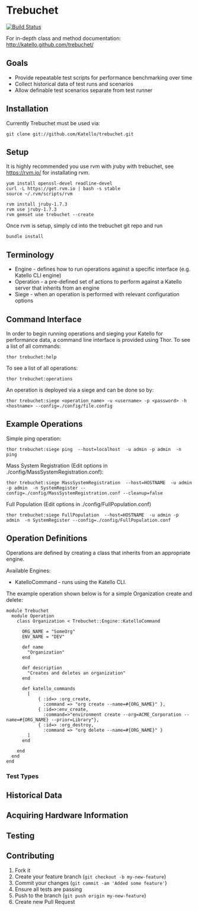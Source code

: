 # Trebuchet

[![Build Status](https://secure.travis-ci.org/Katello/trebuchet.png)](http://travis-ci.org/Katello/trebuchet)

For in-depth class and method documentation: http://katello.github.com/trebuchet/

## Goals

* Provide repeatable test scripts for performance benchmarking over time
* Collect historical data of test runs and scenarios
* Allow definable test scenarios separate from test runner

## Installation

Currently Trebuchet must be used via:

    git clone git://github.com/Katello/trebuchet.git
    
## Setup
  It is highly recommended you use rvm with jruby with trebuchet, see https://rvm.io/ for installating rvm.
  
    yum install openssl-devel readline-devel
    curl -L https://get.rvm.io | bash -s stable
    source ~/.rvm/scripts/rvm
      
    rvm install jruby-1.7.3 
    rvm use jruby-1.7.3
    rvm gemset use trebuchet --create
     
  Once rvm is setup, simply cd into the trebuchet git repo and run     
     
    bundle install


## Terminology

* Engine - defines how to run operations against a specific interface (e.g. Katello CLI engine)
* Operation - a pre-defined set of actions to perform against a Katello server that inherits from an engine
* Siege - when an operation is performed with relevant configuration options

## Command Interface

In order to begin running operations and sieging your Katello for performance data, a command line interface is provided using Thor.
To see a list of all commands:

    thor trebuchet:help

To see a list of all operations:

    thor trebuchet:operations

An operation is deployed via a siege and can be done so by:

    thor trebuchet:siege <operation_name> -u <username> -p <password> -h <hostname> --config=./config/file.config

## Example Operations

Simple ping operation:

    thor trebuchet:siege ping  --host=localhost  -u admin -p admin  -n ping

Mass System Registration (Edit options in ./config/MassSystemRegistration.conf):

    thor trebuchet:siege MassSystemRegistration  --host=HOSTNAME  -u admin -p admin  -n SystemRegister --config=./config/MassSystemRegistration.conf --cleanup=false 

Full Population (Edit options in ./config/FullPopulation.conf)

    thor trebuchet:siege FullPopulation  --host=HOSTNAME  -u admin -p admin  -n SystemRegister --config=./config/FullPopulation.conf

## Operation Definitions

Operations are defined by creating a class that inherits from an appropriate engine.

Available Engines:

  * KatelloCommand - runs using the Katello CLI.

The example operation shown below is for a simple Organization create and delete:

    module Trebuchet
      module Operation
        class Organization < Trebuchet::Engine::KatelloCommand

          ORG_NAME = "SomeOrg"
          ENV_NAME = "DEV"

          def name
            "Organization"
          end

          def description
            "Creates and deletes an organization"
          end

          def katello_commands
            [  
                { :id=> :org_create,
                  :command => "org create --name=#{ORG_NAME}" },
                { :id=>:env_create,
                  :command=>"environment create --org=ACME_Corporation --name=#{ORG_NAME} --prior=Library"},
                { :id=> :org_destroy,
                  :command => "org delete --name=#{ORG_NAME}" }
            ]
          end

        end
      end
    end


### Test Types

## Historical Data

## Acquiring Hardware Information

## Testing

## Contributing

1. Fork it
2. Create your feature branch (`git checkout -b my-new-feature`)
3. Commit your changes (`git commit -am 'Added some feature'`)
4. Ensure all tests are passing
5. Push to the branch (`git push origin my-new-feature`)
6. Create new Pull Request
